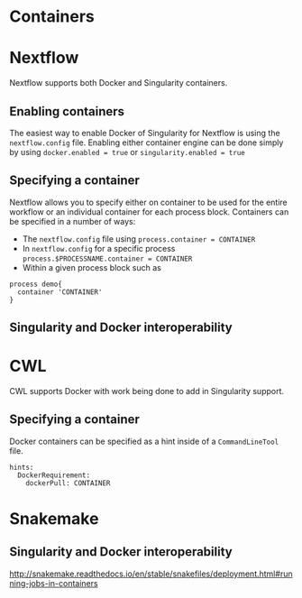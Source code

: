 # Containers

# Nextflow
Nextflow supports both Docker and Singularity containers. 
## Enabling containers
The easiest way to enable Docker of Singularity for Nextflow is using the `nextflow.config` file. Enabling either container engine can be done simply by using `docker.enabled = true` or `singularity.enabled = true`

## Specifying a container
Nextflow allows you to specify either on container to be used for the entire workflow or an individual container for each process block. Containers can be specified in a number of ways:
* The `nextflow.config` file using `process.container = CONTAINER`
* In `nextflow.config` for a specific process `process.$PROCESSNAME.container = CONTAINER`
* Within a given process block such as
```
process demo{
  container 'CONTAINER'
}
```

## Singularity and Docker interoperability


# CWL 
CWL supports Docker with work being done to add in Singularity support.

## Specifying a container
Docker containers can be specified as a hint inside of a `CommandLineTool` file. 
```
hints:
  DockerRequirement:
    dockerPull: CONTAINER
```

# Snakemake 
## Singularity and Docker interoperability
http://snakemake.readthedocs.io/en/stable/snakefiles/deployment.html#running-jobs-in-containers